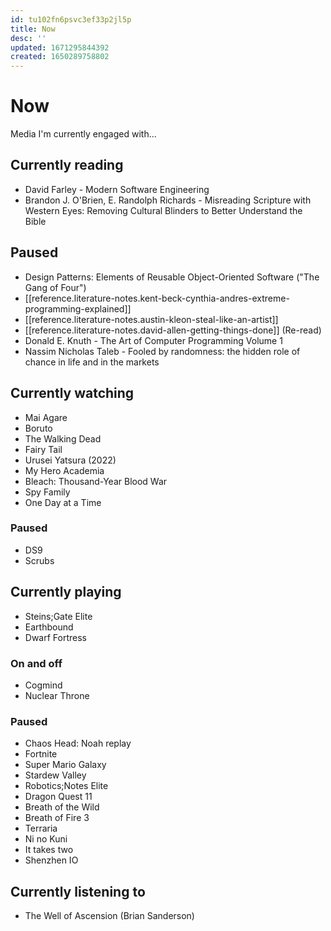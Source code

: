 ```yaml
---
id: tu102fn6psvc3ef33p2jl5p
title: Now
desc: ''
updated: 1671295844392
created: 1650289758802
---
```


# Now

Media I'm currently engaged with...

## Currently reading
- David Farley - Modern Software Engineering
- Brandon J. O'Brien, E. Randolph Richards - Misreading Scripture with Western Eyes: Removing Cultural Blinders to
  Better Understand the Bible
## Paused
- Design Patterns: Elements of Reusable Object-Oriented Software ("The Gang of Four")
- [[reference.literature-notes.kent-beck-cynthia-andres-extreme-programming-explained]]
- [[reference.literature-notes.austin-kleon-steal-like-an-artist]]
- [[reference.literature-notes.david-allen-getting-things-done]] (Re-read)
- Donald E. Knuth - The Art of Computer Programming Volume 1
- Nassim Nicholas Taleb - Fooled by randomness: the hidden role of chance in life and in the markets

## Currently watching
- Mai Agare
- Boruto
- The Walking Dead
- Fairy Tail
- Urusei Yatsura (2022)
- My Hero Academia
- Bleach: Thousand-Year Blood War
- Spy Family
- One Day at a Time

### Paused
- DS9
- Scrubs

## Currently playing
- Steins;Gate Elite
- Earthbound
- Dwarf Fortress

### On and off
- Cogmind
- Nuclear Throne

### Paused
- Chaos Head: Noah replay
- Fortnite
- Super Mario Galaxy
- Stardew Valley
- Robotics;Notes Elite
- Dragon Quest 11
- Breath of the Wild
- Breath of Fire 3
- Terraria
- Ni no Kuni
- It takes two
- Shenzhen IO

## Currently listening to
- The Well of Ascension (Brian Sanderson)
